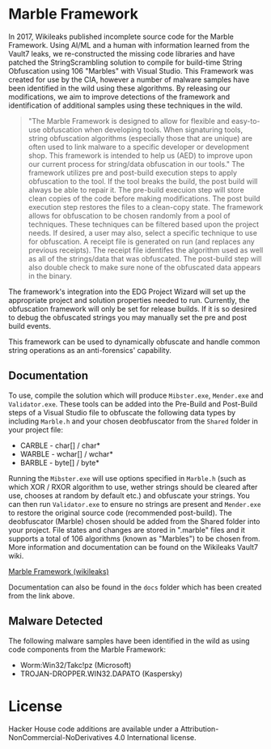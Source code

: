 # Marble Framework

In 2017, Wikileaks published incomplete source code for the Marble Framework. Using AI/ML and a human with
information learned from the Vault7 leaks, we re-constructed the missing code libraries and have patched the
StringScrambling solution to compile for build-time String Obfuscation using 106 "Marbles" with Visual Studio. 
This Framework was created for use by the CIA, however a number of malware samples have been identified in
the wild using these algorithms. By releasing our modifications, we aim to improve detections of the framework
and identification of additional samples using these techniques in the wild. 

> "The Marble Framework is designed to allow for flexible and easy-to-use obfuscation when developing tools. 
> When signaturing tools, string obfuscation algorithms (especially those that are unique) are often used to 
> link malware to a specific developer or development shop. This framework is intended to help us (AED) to 
> improve upon our current process for string/data obfuscation in our tools." The framework utilizes pre and
> post-build execution steps to apply obfuscation to the tool. If the tool breaks the build, the post build will
> always be able to repair it. The pre-build execuion step will store clean copies of the code before making
> modifications. The post build execution step restores the files to a clean-copy state. The framework allows for
> obfuscation to be chosen randomly from a pool of techniques. These techniques can be filtered based upon the
> project needs. If desired, a user may also, select a specific technique to use for obfuscation. A receipt file
> is generated on run (and replaces any previous receipts). The receipt file identifes the algorithm used as well
> as all of the strings/data that was obfuscated. The post-build step will also double check to make sure none of
> the obfuscated data appears in the binary.

The framework's integration into the EDG Project Wizard will set up the appropriate project and solution properties needed to run. Currently, the obfuscation framework will only be set for release builds. If it is so desired to debug the obfuscated strings you may manually set the pre and post build events.

This framework can be used to dynamically obfuscate and handle common string operations as an anti-forensics'
capability.

## Documentation

To use, compile the solution which will produce `Mibster.exe`, `Mender.exe` and `Validator.exe`. These tools
can be added into the Pre-Build and Post-Build steps of a Visual Studio file to obfuscate the following
data types by including `Marble.h` and your chosen deobfuscator from the `Shared` folder in your project file:

 * CARBLE - char[] / char*
 * WARBLE - wchar[] / wchar*
 * BARBLE - byte[] / byte* 
 
Running the `Mibster.exe` will use options specified in `Marble.h` (such as which XOR / RXOR algorithm to use,
wether strings should be cleared after use, chooses at random by default etc.) and obfuscate your strings. You
can then run `Validator.exe` to ensure no strings are present and `Mender.exe` to restore the original source
code (recommended post-build). The deobfuscator (Marble) chosen should be added from the Shared folder into your
project. File states and changes are stored in ".marble" files and it supports a total of 106 algorithms (known as
"Marbles") to be chosen from. More information and documentation can be found on the Wikileaks Vault7 wiki.

[Marble Framework (wikileaks)](https://wikileaks.org/ciav7p1/cms/page_14588467.html)

Documentation can also be found in the `docs` folder which has been created from the link above. 

## Malware Detected

The following malware samples have been identified in the wild as using code components from the Marble Framework:

* Worm:Win32/Takc!pz (Microsoft)
* TROJAN-DROPPER.WIN32.DAPATO (Kaspersky)

# License

Hacker House code additions are available under a Attribution-NonCommercial-NoDerivatives 4.0 International license.
